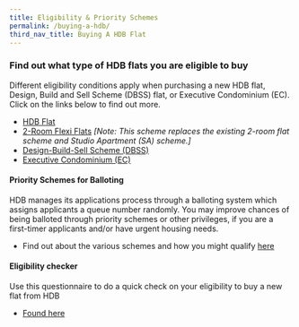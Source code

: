 ```yaml
---
title: Eligibility & Priority Schemes
permalink: /buying-a-hdb/
third_nav_title: Buying A HDB Flat
---
```


### Find out what type of HDB flats you are eligible to buy

Different eligibility conditions apply when purchasing a new HDB flat, Design, Build and Sell Scheme (DBSS) flat, or Executive Condominium (EC). Click on the links below to find out more.

  - [HDB Flat](https://hdb.gov.sg/cs/infoweb/residential/buying-a-flat/new/hdb-flat)
  - [2-Room Flexi Flats](https://www.hdb.gov.sg/cs/infoweb/residential/buying-a-flat/new/2room-flexi-flats) *[Note: This scheme replaces the existing 2-room flat scheme and Studio Apartment (SA) scheme.]*
  - [Design-Build-Sell Scheme (DBSS)](https://hdb.gov.sg/cs/infoweb/residential/buying-a-flat/new/dbss-flat)
  - [Executive Condominium (EC)](https://hdb.gov.sg/cs/infoweb/residential/buying-a-flat/new/eligibility/executive-condominiums)

#### Priority Schemes for Balloting

HDB manages its applications process through a balloting system which assigns applicants a queue number randomly. You may improve chances of being balloted through priority schemes or other privileges, if you are a first-timer applicants and/or have urgent housing needs.

  - Find out about the various schemes and how you might qualify [here](https://hdb.gov.sg/cs/infoweb/residential/buying-a-flat/new/eligibility/priority-schemes)
  
#### Eligibility checker

Use this questionnaire to do a quick check on your eligibility to buy a new flat from HDB

  - [Found here]("https://services2.hdb.gov.sg/webapp/BP13EligCheck/BP13SHome?strSystem=CHECK)
